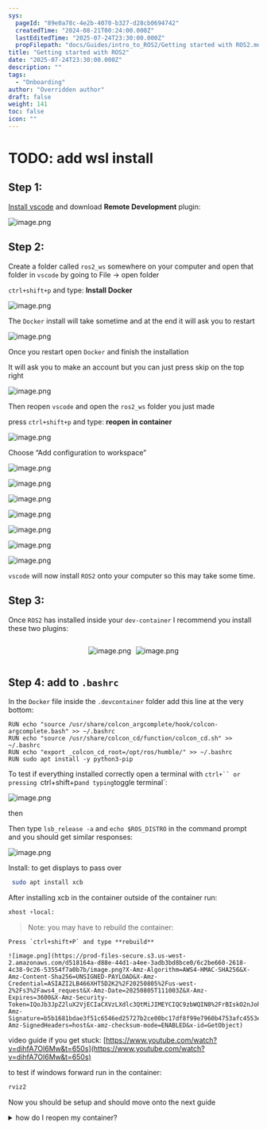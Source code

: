 ```yaml
---
sys:
  pageId: "89e0a78c-4e2b-4070-b327-d28cb0694742"
  createdTime: "2024-08-21T00:24:00.000Z"
  lastEditedTime: "2025-07-24T23:30:00.000Z"
  propFilepath: "docs/Guides/intro_to_ROS2/Getting started with ROS2.md"
title: "Getting started with ROS2"
date: "2025-07-24T23:30:00.000Z"
description: ""
tags:
  - "Onboarding"
author: "Overridden author"
draft: false
weight: 141
toc: false
icon: ""
---
```


# TODO: add wsl install

## Step 1:

[Install vscode](https://code.visualstudio.com/download) and download **Remote Development** plugin:

![image.png](https://prod-files-secure.s3.us-west-2.amazonaws.com/d518164a-d88e-44d1-a4ee-3adb3bd8bce0/efb52993-1881-4a40-b95e-6f020334f022/image.png?X-Amz-Algorithm=AWS4-HMAC-SHA256&X-Amz-Content-Sha256=UNSIGNED-PAYLOAD&X-Amz-Credential=ASIAZI2LB466ZLPULHGF%2F20250805%2Fus-west-2%2Fs3%2Faws4_request&X-Amz-Date=20250805T110957Z&X-Amz-Expires=3600&X-Amz-Security-Token=IQoJb3JpZ2luX2VjECIaCXVzLXdlc3QtMiJIMEYCIQCf3MGm32zZOSqvn7yrAe4uaJCoq0bZy9FyxJ3Jut91vwIhAOWoQGskPq7X3tid4%2BpA42EfiO02XenRupQ2XrMGO1atKv8DCFsQABoMNjM3NDIzMTgzODA1IgwhH9B0zdRsXV5orQYq3APPFiSCVcXyVaRhI2yEVphuodLl6X%2FNTIomLd%2FQe9wk8peubZATGKktDRWYWoz3JV3JuE4xTAlMi%2FZN1ewCD0OTIhm2labSE3T43QS%2B3kG1oLAKzfff1SIzfq2gUmp3KalmuA1364OqVo1i%2F5d79%2FnUkkmzu0IWQ8o8SdZBqGUXiQHpxIbcZl9Ydi5l8UgqeHBGus3nnEy5%2FTRPvbNtKUu93gMSAQnRr9jG5Rl%2Bo0YZUzG7Ld8tv%2FBY9XJgXOz%2FiNo6jBBGDNwmLm4uhSNqaWcKXzW8345x7mg4B707FUEfmaNFYMByXtUq7GFRiBGRYmgf1QSr73tzKc%2FCJtW3yihD2N%2F8hleC7L%2BWxcCteIwWihqoHQqx7DCoEhE%2ByU06bEfh2OPW%2Bc7Xleu3qxzQirRp0eaO5V6iR8KpbiOvmLSk0yvZYuE72%2B1rKh6yT0pSvmZAX4Gxs9uYl3zFMPjC5P3Fybw3VxLPlf2wuKuyZrHnBgSHksJaNijwIScGUnk0%2B%2Bm%2BaqxBhK5jvCPN1uFERmc%2Bq%2FeS4F36V8fTCrGNBnU6srLTFrDSV2C15jjR1h%2B%2FRFjVNI%2BMsrs6LArCYTLVkbH8iCWaMpLIOeDR2noaPi9Im2wIfHxOxZtUcGPCEzCprcfEBjqkAVbjUlEzXBhd34IpseOsZtVzlu%2FTzTzmpq70OYzfQxkmPIKaie53hyzZEglhgKR%2FihxYnbuIYTZEqmJXJKq%2B92M0jZ6qRJhNt2uTkS6DZ9WzCnNKnlRQLMlI8arO4qybIxtg1e4sUq%2BwyF4vAWkuJXbEnco2lmB4H8zsjHakIhgWdHd5sUFB6YZvplkbaGbLtQNbPKKRWV%2FOXf%2BuSzMODyiEpgz1&X-Amz-Signature=8536c7bc1c4645c380d7909867457f90137ffaea51d4baba78b73ae56e8b092d&X-Amz-SignedHeaders=host&x-amz-checksum-mode=ENABLED&x-id=GetObject)

## Step 2:

Create a folder called `ros2_ws` somewhere on your computer and open that folder in `vscode` by going to File → open folder 

`ctrl+shift+p` and type: **Install Docker**

![image.png](https://prod-files-secure.s3.us-west-2.amazonaws.com/d518164a-d88e-44d1-a4ee-3adb3bd8bce0/2269dc0e-1cd5-47ff-bceb-c04ad9b2eab0/image.png?X-Amz-Algorithm=AWS4-HMAC-SHA256&X-Amz-Content-Sha256=UNSIGNED-PAYLOAD&X-Amz-Credential=ASIAZI2LB466ZLPULHGF%2F20250805%2Fus-west-2%2Fs3%2Faws4_request&X-Amz-Date=20250805T110957Z&X-Amz-Expires=3600&X-Amz-Security-Token=IQoJb3JpZ2luX2VjECIaCXVzLXdlc3QtMiJIMEYCIQCf3MGm32zZOSqvn7yrAe4uaJCoq0bZy9FyxJ3Jut91vwIhAOWoQGskPq7X3tid4%2BpA42EfiO02XenRupQ2XrMGO1atKv8DCFsQABoMNjM3NDIzMTgzODA1IgwhH9B0zdRsXV5orQYq3APPFiSCVcXyVaRhI2yEVphuodLl6X%2FNTIomLd%2FQe9wk8peubZATGKktDRWYWoz3JV3JuE4xTAlMi%2FZN1ewCD0OTIhm2labSE3T43QS%2B3kG1oLAKzfff1SIzfq2gUmp3KalmuA1364OqVo1i%2F5d79%2FnUkkmzu0IWQ8o8SdZBqGUXiQHpxIbcZl9Ydi5l8UgqeHBGus3nnEy5%2FTRPvbNtKUu93gMSAQnRr9jG5Rl%2Bo0YZUzG7Ld8tv%2FBY9XJgXOz%2FiNo6jBBGDNwmLm4uhSNqaWcKXzW8345x7mg4B707FUEfmaNFYMByXtUq7GFRiBGRYmgf1QSr73tzKc%2FCJtW3yihD2N%2F8hleC7L%2BWxcCteIwWihqoHQqx7DCoEhE%2ByU06bEfh2OPW%2Bc7Xleu3qxzQirRp0eaO5V6iR8KpbiOvmLSk0yvZYuE72%2B1rKh6yT0pSvmZAX4Gxs9uYl3zFMPjC5P3Fybw3VxLPlf2wuKuyZrHnBgSHksJaNijwIScGUnk0%2B%2Bm%2BaqxBhK5jvCPN1uFERmc%2Bq%2FeS4F36V8fTCrGNBnU6srLTFrDSV2C15jjR1h%2B%2FRFjVNI%2BMsrs6LArCYTLVkbH8iCWaMpLIOeDR2noaPi9Im2wIfHxOxZtUcGPCEzCprcfEBjqkAVbjUlEzXBhd34IpseOsZtVzlu%2FTzTzmpq70OYzfQxkmPIKaie53hyzZEglhgKR%2FihxYnbuIYTZEqmJXJKq%2B92M0jZ6qRJhNt2uTkS6DZ9WzCnNKnlRQLMlI8arO4qybIxtg1e4sUq%2BwyF4vAWkuJXbEnco2lmB4H8zsjHakIhgWdHd5sUFB6YZvplkbaGbLtQNbPKKRWV%2FOXf%2BuSzMODyiEpgz1&X-Amz-Signature=6c7f34c6f306ffe2119c2c7989d3c5c87fecb203596a0d6f14ee26afa3dee8a4&X-Amz-SignedHeaders=host&x-amz-checksum-mode=ENABLED&x-id=GetObject)

The `Docker` install will take sometime and at the end it will ask you to restart

![image.png](https://prod-files-secure.s3.us-west-2.amazonaws.com/d518164a-d88e-44d1-a4ee-3adb3bd8bce0/ed233f78-be33-4b1f-b89c-9c346c0e961e/image.png?X-Amz-Algorithm=AWS4-HMAC-SHA256&X-Amz-Content-Sha256=UNSIGNED-PAYLOAD&X-Amz-Credential=ASIAZI2LB466ZLPULHGF%2F20250805%2Fus-west-2%2Fs3%2Faws4_request&X-Amz-Date=20250805T110957Z&X-Amz-Expires=3600&X-Amz-Security-Token=IQoJb3JpZ2luX2VjECIaCXVzLXdlc3QtMiJIMEYCIQCf3MGm32zZOSqvn7yrAe4uaJCoq0bZy9FyxJ3Jut91vwIhAOWoQGskPq7X3tid4%2BpA42EfiO02XenRupQ2XrMGO1atKv8DCFsQABoMNjM3NDIzMTgzODA1IgwhH9B0zdRsXV5orQYq3APPFiSCVcXyVaRhI2yEVphuodLl6X%2FNTIomLd%2FQe9wk8peubZATGKktDRWYWoz3JV3JuE4xTAlMi%2FZN1ewCD0OTIhm2labSE3T43QS%2B3kG1oLAKzfff1SIzfq2gUmp3KalmuA1364OqVo1i%2F5d79%2FnUkkmzu0IWQ8o8SdZBqGUXiQHpxIbcZl9Ydi5l8UgqeHBGus3nnEy5%2FTRPvbNtKUu93gMSAQnRr9jG5Rl%2Bo0YZUzG7Ld8tv%2FBY9XJgXOz%2FiNo6jBBGDNwmLm4uhSNqaWcKXzW8345x7mg4B707FUEfmaNFYMByXtUq7GFRiBGRYmgf1QSr73tzKc%2FCJtW3yihD2N%2F8hleC7L%2BWxcCteIwWihqoHQqx7DCoEhE%2ByU06bEfh2OPW%2Bc7Xleu3qxzQirRp0eaO5V6iR8KpbiOvmLSk0yvZYuE72%2B1rKh6yT0pSvmZAX4Gxs9uYl3zFMPjC5P3Fybw3VxLPlf2wuKuyZrHnBgSHksJaNijwIScGUnk0%2B%2Bm%2BaqxBhK5jvCPN1uFERmc%2Bq%2FeS4F36V8fTCrGNBnU6srLTFrDSV2C15jjR1h%2B%2FRFjVNI%2BMsrs6LArCYTLVkbH8iCWaMpLIOeDR2noaPi9Im2wIfHxOxZtUcGPCEzCprcfEBjqkAVbjUlEzXBhd34IpseOsZtVzlu%2FTzTzmpq70OYzfQxkmPIKaie53hyzZEglhgKR%2FihxYnbuIYTZEqmJXJKq%2B92M0jZ6qRJhNt2uTkS6DZ9WzCnNKnlRQLMlI8arO4qybIxtg1e4sUq%2BwyF4vAWkuJXbEnco2lmB4H8zsjHakIhgWdHd5sUFB6YZvplkbaGbLtQNbPKKRWV%2FOXf%2BuSzMODyiEpgz1&X-Amz-Signature=3e3a84636a1834da6ec0d84b44ce332b78d3deb512d5e4dfa5c32d61ecd55933&X-Amz-SignedHeaders=host&x-amz-checksum-mode=ENABLED&x-id=GetObject)

Once you restart open `Docker` and finish the installation

It will ask you to make an account but you can just press skip on the top right

![image.png](https://prod-files-secure.s3.us-west-2.amazonaws.com/d518164a-d88e-44d1-a4ee-3adb3bd8bce0/21010ad9-1659-4fd9-9f59-9932a09b2a3d/image.png?X-Amz-Algorithm=AWS4-HMAC-SHA256&X-Amz-Content-Sha256=UNSIGNED-PAYLOAD&X-Amz-Credential=ASIAZI2LB466ZLPULHGF%2F20250805%2Fus-west-2%2Fs3%2Faws4_request&X-Amz-Date=20250805T110957Z&X-Amz-Expires=3600&X-Amz-Security-Token=IQoJb3JpZ2luX2VjECIaCXVzLXdlc3QtMiJIMEYCIQCf3MGm32zZOSqvn7yrAe4uaJCoq0bZy9FyxJ3Jut91vwIhAOWoQGskPq7X3tid4%2BpA42EfiO02XenRupQ2XrMGO1atKv8DCFsQABoMNjM3NDIzMTgzODA1IgwhH9B0zdRsXV5orQYq3APPFiSCVcXyVaRhI2yEVphuodLl6X%2FNTIomLd%2FQe9wk8peubZATGKktDRWYWoz3JV3JuE4xTAlMi%2FZN1ewCD0OTIhm2labSE3T43QS%2B3kG1oLAKzfff1SIzfq2gUmp3KalmuA1364OqVo1i%2F5d79%2FnUkkmzu0IWQ8o8SdZBqGUXiQHpxIbcZl9Ydi5l8UgqeHBGus3nnEy5%2FTRPvbNtKUu93gMSAQnRr9jG5Rl%2Bo0YZUzG7Ld8tv%2FBY9XJgXOz%2FiNo6jBBGDNwmLm4uhSNqaWcKXzW8345x7mg4B707FUEfmaNFYMByXtUq7GFRiBGRYmgf1QSr73tzKc%2FCJtW3yihD2N%2F8hleC7L%2BWxcCteIwWihqoHQqx7DCoEhE%2ByU06bEfh2OPW%2Bc7Xleu3qxzQirRp0eaO5V6iR8KpbiOvmLSk0yvZYuE72%2B1rKh6yT0pSvmZAX4Gxs9uYl3zFMPjC5P3Fybw3VxLPlf2wuKuyZrHnBgSHksJaNijwIScGUnk0%2B%2Bm%2BaqxBhK5jvCPN1uFERmc%2Bq%2FeS4F36V8fTCrGNBnU6srLTFrDSV2C15jjR1h%2B%2FRFjVNI%2BMsrs6LArCYTLVkbH8iCWaMpLIOeDR2noaPi9Im2wIfHxOxZtUcGPCEzCprcfEBjqkAVbjUlEzXBhd34IpseOsZtVzlu%2FTzTzmpq70OYzfQxkmPIKaie53hyzZEglhgKR%2FihxYnbuIYTZEqmJXJKq%2B92M0jZ6qRJhNt2uTkS6DZ9WzCnNKnlRQLMlI8arO4qybIxtg1e4sUq%2BwyF4vAWkuJXbEnco2lmB4H8zsjHakIhgWdHd5sUFB6YZvplkbaGbLtQNbPKKRWV%2FOXf%2BuSzMODyiEpgz1&X-Amz-Signature=27c4284c7fff25fb2157a18371e4b91b1401528c7b883bcd877d61fc17bdbcc2&X-Amz-SignedHeaders=host&x-amz-checksum-mode=ENABLED&x-id=GetObject)

Then reopen `vscode` and open the `ros2_ws` folder you just made

press `ctrl+shift+p` and type: **reopen in container**

![image.png](https://prod-files-secure.s3.us-west-2.amazonaws.com/d518164a-d88e-44d1-a4ee-3adb3bd8bce0/4e93b8c2-41ad-488c-8095-c74205196118/image.png?X-Amz-Algorithm=AWS4-HMAC-SHA256&X-Amz-Content-Sha256=UNSIGNED-PAYLOAD&X-Amz-Credential=ASIAZI2LB466ZLPULHGF%2F20250805%2Fus-west-2%2Fs3%2Faws4_request&X-Amz-Date=20250805T110957Z&X-Amz-Expires=3600&X-Amz-Security-Token=IQoJb3JpZ2luX2VjECIaCXVzLXdlc3QtMiJIMEYCIQCf3MGm32zZOSqvn7yrAe4uaJCoq0bZy9FyxJ3Jut91vwIhAOWoQGskPq7X3tid4%2BpA42EfiO02XenRupQ2XrMGO1atKv8DCFsQABoMNjM3NDIzMTgzODA1IgwhH9B0zdRsXV5orQYq3APPFiSCVcXyVaRhI2yEVphuodLl6X%2FNTIomLd%2FQe9wk8peubZATGKktDRWYWoz3JV3JuE4xTAlMi%2FZN1ewCD0OTIhm2labSE3T43QS%2B3kG1oLAKzfff1SIzfq2gUmp3KalmuA1364OqVo1i%2F5d79%2FnUkkmzu0IWQ8o8SdZBqGUXiQHpxIbcZl9Ydi5l8UgqeHBGus3nnEy5%2FTRPvbNtKUu93gMSAQnRr9jG5Rl%2Bo0YZUzG7Ld8tv%2FBY9XJgXOz%2FiNo6jBBGDNwmLm4uhSNqaWcKXzW8345x7mg4B707FUEfmaNFYMByXtUq7GFRiBGRYmgf1QSr73tzKc%2FCJtW3yihD2N%2F8hleC7L%2BWxcCteIwWihqoHQqx7DCoEhE%2ByU06bEfh2OPW%2Bc7Xleu3qxzQirRp0eaO5V6iR8KpbiOvmLSk0yvZYuE72%2B1rKh6yT0pSvmZAX4Gxs9uYl3zFMPjC5P3Fybw3VxLPlf2wuKuyZrHnBgSHksJaNijwIScGUnk0%2B%2Bm%2BaqxBhK5jvCPN1uFERmc%2Bq%2FeS4F36V8fTCrGNBnU6srLTFrDSV2C15jjR1h%2B%2FRFjVNI%2BMsrs6LArCYTLVkbH8iCWaMpLIOeDR2noaPi9Im2wIfHxOxZtUcGPCEzCprcfEBjqkAVbjUlEzXBhd34IpseOsZtVzlu%2FTzTzmpq70OYzfQxkmPIKaie53hyzZEglhgKR%2FihxYnbuIYTZEqmJXJKq%2B92M0jZ6qRJhNt2uTkS6DZ9WzCnNKnlRQLMlI8arO4qybIxtg1e4sUq%2BwyF4vAWkuJXbEnco2lmB4H8zsjHakIhgWdHd5sUFB6YZvplkbaGbLtQNbPKKRWV%2FOXf%2BuSzMODyiEpgz1&X-Amz-Signature=efeb4bfe6417b7c38b5da23c6ca8b1eb7d25a2cced62ba20b0088b63f156b043&X-Amz-SignedHeaders=host&x-amz-checksum-mode=ENABLED&x-id=GetObject)

Choose “Add configuration to workspace”

![image.png](https://prod-files-secure.s3.us-west-2.amazonaws.com/d518164a-d88e-44d1-a4ee-3adb3bd8bce0/9560b282-5060-4989-ba37-97e7b2c22476/image.png?X-Amz-Algorithm=AWS4-HMAC-SHA256&X-Amz-Content-Sha256=UNSIGNED-PAYLOAD&X-Amz-Credential=ASIAZI2LB466ZLPULHGF%2F20250805%2Fus-west-2%2Fs3%2Faws4_request&X-Amz-Date=20250805T110957Z&X-Amz-Expires=3600&X-Amz-Security-Token=IQoJb3JpZ2luX2VjECIaCXVzLXdlc3QtMiJIMEYCIQCf3MGm32zZOSqvn7yrAe4uaJCoq0bZy9FyxJ3Jut91vwIhAOWoQGskPq7X3tid4%2BpA42EfiO02XenRupQ2XrMGO1atKv8DCFsQABoMNjM3NDIzMTgzODA1IgwhH9B0zdRsXV5orQYq3APPFiSCVcXyVaRhI2yEVphuodLl6X%2FNTIomLd%2FQe9wk8peubZATGKktDRWYWoz3JV3JuE4xTAlMi%2FZN1ewCD0OTIhm2labSE3T43QS%2B3kG1oLAKzfff1SIzfq2gUmp3KalmuA1364OqVo1i%2F5d79%2FnUkkmzu0IWQ8o8SdZBqGUXiQHpxIbcZl9Ydi5l8UgqeHBGus3nnEy5%2FTRPvbNtKUu93gMSAQnRr9jG5Rl%2Bo0YZUzG7Ld8tv%2FBY9XJgXOz%2FiNo6jBBGDNwmLm4uhSNqaWcKXzW8345x7mg4B707FUEfmaNFYMByXtUq7GFRiBGRYmgf1QSr73tzKc%2FCJtW3yihD2N%2F8hleC7L%2BWxcCteIwWihqoHQqx7DCoEhE%2ByU06bEfh2OPW%2Bc7Xleu3qxzQirRp0eaO5V6iR8KpbiOvmLSk0yvZYuE72%2B1rKh6yT0pSvmZAX4Gxs9uYl3zFMPjC5P3Fybw3VxLPlf2wuKuyZrHnBgSHksJaNijwIScGUnk0%2B%2Bm%2BaqxBhK5jvCPN1uFERmc%2Bq%2FeS4F36V8fTCrGNBnU6srLTFrDSV2C15jjR1h%2B%2FRFjVNI%2BMsrs6LArCYTLVkbH8iCWaMpLIOeDR2noaPi9Im2wIfHxOxZtUcGPCEzCprcfEBjqkAVbjUlEzXBhd34IpseOsZtVzlu%2FTzTzmpq70OYzfQxkmPIKaie53hyzZEglhgKR%2FihxYnbuIYTZEqmJXJKq%2B92M0jZ6qRJhNt2uTkS6DZ9WzCnNKnlRQLMlI8arO4qybIxtg1e4sUq%2BwyF4vAWkuJXbEnco2lmB4H8zsjHakIhgWdHd5sUFB6YZvplkbaGbLtQNbPKKRWV%2FOXf%2BuSzMODyiEpgz1&X-Amz-Signature=a1259ac4691683e1635715fd3e069895eef415b877fd00cdec27c0018dc6eea8&X-Amz-SignedHeaders=host&x-amz-checksum-mode=ENABLED&x-id=GetObject)

![image.png](https://prod-files-secure.s3.us-west-2.amazonaws.com/d518164a-d88e-44d1-a4ee-3adb3bd8bce0/2ee63f81-886b-48e8-a553-dc6e5eac99e4/image.png?X-Amz-Algorithm=AWS4-HMAC-SHA256&X-Amz-Content-Sha256=UNSIGNED-PAYLOAD&X-Amz-Credential=ASIAZI2LB466ZLPULHGF%2F20250805%2Fus-west-2%2Fs3%2Faws4_request&X-Amz-Date=20250805T110957Z&X-Amz-Expires=3600&X-Amz-Security-Token=IQoJb3JpZ2luX2VjECIaCXVzLXdlc3QtMiJIMEYCIQCf3MGm32zZOSqvn7yrAe4uaJCoq0bZy9FyxJ3Jut91vwIhAOWoQGskPq7X3tid4%2BpA42EfiO02XenRupQ2XrMGO1atKv8DCFsQABoMNjM3NDIzMTgzODA1IgwhH9B0zdRsXV5orQYq3APPFiSCVcXyVaRhI2yEVphuodLl6X%2FNTIomLd%2FQe9wk8peubZATGKktDRWYWoz3JV3JuE4xTAlMi%2FZN1ewCD0OTIhm2labSE3T43QS%2B3kG1oLAKzfff1SIzfq2gUmp3KalmuA1364OqVo1i%2F5d79%2FnUkkmzu0IWQ8o8SdZBqGUXiQHpxIbcZl9Ydi5l8UgqeHBGus3nnEy5%2FTRPvbNtKUu93gMSAQnRr9jG5Rl%2Bo0YZUzG7Ld8tv%2FBY9XJgXOz%2FiNo6jBBGDNwmLm4uhSNqaWcKXzW8345x7mg4B707FUEfmaNFYMByXtUq7GFRiBGRYmgf1QSr73tzKc%2FCJtW3yihD2N%2F8hleC7L%2BWxcCteIwWihqoHQqx7DCoEhE%2ByU06bEfh2OPW%2Bc7Xleu3qxzQirRp0eaO5V6iR8KpbiOvmLSk0yvZYuE72%2B1rKh6yT0pSvmZAX4Gxs9uYl3zFMPjC5P3Fybw3VxLPlf2wuKuyZrHnBgSHksJaNijwIScGUnk0%2B%2Bm%2BaqxBhK5jvCPN1uFERmc%2Bq%2FeS4F36V8fTCrGNBnU6srLTFrDSV2C15jjR1h%2B%2FRFjVNI%2BMsrs6LArCYTLVkbH8iCWaMpLIOeDR2noaPi9Im2wIfHxOxZtUcGPCEzCprcfEBjqkAVbjUlEzXBhd34IpseOsZtVzlu%2FTzTzmpq70OYzfQxkmPIKaie53hyzZEglhgKR%2FihxYnbuIYTZEqmJXJKq%2B92M0jZ6qRJhNt2uTkS6DZ9WzCnNKnlRQLMlI8arO4qybIxtg1e4sUq%2BwyF4vAWkuJXbEnco2lmB4H8zsjHakIhgWdHd5sUFB6YZvplkbaGbLtQNbPKKRWV%2FOXf%2BuSzMODyiEpgz1&X-Amz-Signature=57769408c17d73775c38b34550c4f6a0fc2c62181ca0659183dc0dc55bf156f8&X-Amz-SignedHeaders=host&x-amz-checksum-mode=ENABLED&x-id=GetObject)

![image.png](https://prod-files-secure.s3.us-west-2.amazonaws.com/d518164a-d88e-44d1-a4ee-3adb3bd8bce0/e0fd626c-c8b6-4b2c-95d1-fa4c26514504/image.png?X-Amz-Algorithm=AWS4-HMAC-SHA256&X-Amz-Content-Sha256=UNSIGNED-PAYLOAD&X-Amz-Credential=ASIAZI2LB466ZLPULHGF%2F20250805%2Fus-west-2%2Fs3%2Faws4_request&X-Amz-Date=20250805T110957Z&X-Amz-Expires=3600&X-Amz-Security-Token=IQoJb3JpZ2luX2VjECIaCXVzLXdlc3QtMiJIMEYCIQCf3MGm32zZOSqvn7yrAe4uaJCoq0bZy9FyxJ3Jut91vwIhAOWoQGskPq7X3tid4%2BpA42EfiO02XenRupQ2XrMGO1atKv8DCFsQABoMNjM3NDIzMTgzODA1IgwhH9B0zdRsXV5orQYq3APPFiSCVcXyVaRhI2yEVphuodLl6X%2FNTIomLd%2FQe9wk8peubZATGKktDRWYWoz3JV3JuE4xTAlMi%2FZN1ewCD0OTIhm2labSE3T43QS%2B3kG1oLAKzfff1SIzfq2gUmp3KalmuA1364OqVo1i%2F5d79%2FnUkkmzu0IWQ8o8SdZBqGUXiQHpxIbcZl9Ydi5l8UgqeHBGus3nnEy5%2FTRPvbNtKUu93gMSAQnRr9jG5Rl%2Bo0YZUzG7Ld8tv%2FBY9XJgXOz%2FiNo6jBBGDNwmLm4uhSNqaWcKXzW8345x7mg4B707FUEfmaNFYMByXtUq7GFRiBGRYmgf1QSr73tzKc%2FCJtW3yihD2N%2F8hleC7L%2BWxcCteIwWihqoHQqx7DCoEhE%2ByU06bEfh2OPW%2Bc7Xleu3qxzQirRp0eaO5V6iR8KpbiOvmLSk0yvZYuE72%2B1rKh6yT0pSvmZAX4Gxs9uYl3zFMPjC5P3Fybw3VxLPlf2wuKuyZrHnBgSHksJaNijwIScGUnk0%2B%2Bm%2BaqxBhK5jvCPN1uFERmc%2Bq%2FeS4F36V8fTCrGNBnU6srLTFrDSV2C15jjR1h%2B%2FRFjVNI%2BMsrs6LArCYTLVkbH8iCWaMpLIOeDR2noaPi9Im2wIfHxOxZtUcGPCEzCprcfEBjqkAVbjUlEzXBhd34IpseOsZtVzlu%2FTzTzmpq70OYzfQxkmPIKaie53hyzZEglhgKR%2FihxYnbuIYTZEqmJXJKq%2B92M0jZ6qRJhNt2uTkS6DZ9WzCnNKnlRQLMlI8arO4qybIxtg1e4sUq%2BwyF4vAWkuJXbEnco2lmB4H8zsjHakIhgWdHd5sUFB6YZvplkbaGbLtQNbPKKRWV%2FOXf%2BuSzMODyiEpgz1&X-Amz-Signature=bad8942acd07133fca11ef3c924d2d9ebf18c5f66ed73652fb187e527162372b&X-Amz-SignedHeaders=host&x-amz-checksum-mode=ENABLED&x-id=GetObject)

![image.png](https://prod-files-secure.s3.us-west-2.amazonaws.com/d518164a-d88e-44d1-a4ee-3adb3bd8bce0/a2e13f50-d2ab-4719-a4c2-7ced634bfc9d/image.png?X-Amz-Algorithm=AWS4-HMAC-SHA256&X-Amz-Content-Sha256=UNSIGNED-PAYLOAD&X-Amz-Credential=ASIAZI2LB466ZLPULHGF%2F20250805%2Fus-west-2%2Fs3%2Faws4_request&X-Amz-Date=20250805T110957Z&X-Amz-Expires=3600&X-Amz-Security-Token=IQoJb3JpZ2luX2VjECIaCXVzLXdlc3QtMiJIMEYCIQCf3MGm32zZOSqvn7yrAe4uaJCoq0bZy9FyxJ3Jut91vwIhAOWoQGskPq7X3tid4%2BpA42EfiO02XenRupQ2XrMGO1atKv8DCFsQABoMNjM3NDIzMTgzODA1IgwhH9B0zdRsXV5orQYq3APPFiSCVcXyVaRhI2yEVphuodLl6X%2FNTIomLd%2FQe9wk8peubZATGKktDRWYWoz3JV3JuE4xTAlMi%2FZN1ewCD0OTIhm2labSE3T43QS%2B3kG1oLAKzfff1SIzfq2gUmp3KalmuA1364OqVo1i%2F5d79%2FnUkkmzu0IWQ8o8SdZBqGUXiQHpxIbcZl9Ydi5l8UgqeHBGus3nnEy5%2FTRPvbNtKUu93gMSAQnRr9jG5Rl%2Bo0YZUzG7Ld8tv%2FBY9XJgXOz%2FiNo6jBBGDNwmLm4uhSNqaWcKXzW8345x7mg4B707FUEfmaNFYMByXtUq7GFRiBGRYmgf1QSr73tzKc%2FCJtW3yihD2N%2F8hleC7L%2BWxcCteIwWihqoHQqx7DCoEhE%2ByU06bEfh2OPW%2Bc7Xleu3qxzQirRp0eaO5V6iR8KpbiOvmLSk0yvZYuE72%2B1rKh6yT0pSvmZAX4Gxs9uYl3zFMPjC5P3Fybw3VxLPlf2wuKuyZrHnBgSHksJaNijwIScGUnk0%2B%2Bm%2BaqxBhK5jvCPN1uFERmc%2Bq%2FeS4F36V8fTCrGNBnU6srLTFrDSV2C15jjR1h%2B%2FRFjVNI%2BMsrs6LArCYTLVkbH8iCWaMpLIOeDR2noaPi9Im2wIfHxOxZtUcGPCEzCprcfEBjqkAVbjUlEzXBhd34IpseOsZtVzlu%2FTzTzmpq70OYzfQxkmPIKaie53hyzZEglhgKR%2FihxYnbuIYTZEqmJXJKq%2B92M0jZ6qRJhNt2uTkS6DZ9WzCnNKnlRQLMlI8arO4qybIxtg1e4sUq%2BwyF4vAWkuJXbEnco2lmB4H8zsjHakIhgWdHd5sUFB6YZvplkbaGbLtQNbPKKRWV%2FOXf%2BuSzMODyiEpgz1&X-Amz-Signature=0c6d589de18d0664fba770ce471760ac17519085229c83a921d5f8cdc7d57071&X-Amz-SignedHeaders=host&x-amz-checksum-mode=ENABLED&x-id=GetObject)

![image.png](https://prod-files-secure.s3.us-west-2.amazonaws.com/d518164a-d88e-44d1-a4ee-3adb3bd8bce0/6cc478ad-aaba-4bf7-9fcc-403277ab896c/image.png?X-Amz-Algorithm=AWS4-HMAC-SHA256&X-Amz-Content-Sha256=UNSIGNED-PAYLOAD&X-Amz-Credential=ASIAZI2LB466ZLPULHGF%2F20250805%2Fus-west-2%2Fs3%2Faws4_request&X-Amz-Date=20250805T110957Z&X-Amz-Expires=3600&X-Amz-Security-Token=IQoJb3JpZ2luX2VjECIaCXVzLXdlc3QtMiJIMEYCIQCf3MGm32zZOSqvn7yrAe4uaJCoq0bZy9FyxJ3Jut91vwIhAOWoQGskPq7X3tid4%2BpA42EfiO02XenRupQ2XrMGO1atKv8DCFsQABoMNjM3NDIzMTgzODA1IgwhH9B0zdRsXV5orQYq3APPFiSCVcXyVaRhI2yEVphuodLl6X%2FNTIomLd%2FQe9wk8peubZATGKktDRWYWoz3JV3JuE4xTAlMi%2FZN1ewCD0OTIhm2labSE3T43QS%2B3kG1oLAKzfff1SIzfq2gUmp3KalmuA1364OqVo1i%2F5d79%2FnUkkmzu0IWQ8o8SdZBqGUXiQHpxIbcZl9Ydi5l8UgqeHBGus3nnEy5%2FTRPvbNtKUu93gMSAQnRr9jG5Rl%2Bo0YZUzG7Ld8tv%2FBY9XJgXOz%2FiNo6jBBGDNwmLm4uhSNqaWcKXzW8345x7mg4B707FUEfmaNFYMByXtUq7GFRiBGRYmgf1QSr73tzKc%2FCJtW3yihD2N%2F8hleC7L%2BWxcCteIwWihqoHQqx7DCoEhE%2ByU06bEfh2OPW%2Bc7Xleu3qxzQirRp0eaO5V6iR8KpbiOvmLSk0yvZYuE72%2B1rKh6yT0pSvmZAX4Gxs9uYl3zFMPjC5P3Fybw3VxLPlf2wuKuyZrHnBgSHksJaNijwIScGUnk0%2B%2Bm%2BaqxBhK5jvCPN1uFERmc%2Bq%2FeS4F36V8fTCrGNBnU6srLTFrDSV2C15jjR1h%2B%2FRFjVNI%2BMsrs6LArCYTLVkbH8iCWaMpLIOeDR2noaPi9Im2wIfHxOxZtUcGPCEzCprcfEBjqkAVbjUlEzXBhd34IpseOsZtVzlu%2FTzTzmpq70OYzfQxkmPIKaie53hyzZEglhgKR%2FihxYnbuIYTZEqmJXJKq%2B92M0jZ6qRJhNt2uTkS6DZ9WzCnNKnlRQLMlI8arO4qybIxtg1e4sUq%2BwyF4vAWkuJXbEnco2lmB4H8zsjHakIhgWdHd5sUFB6YZvplkbaGbLtQNbPKKRWV%2FOXf%2BuSzMODyiEpgz1&X-Amz-Signature=9da7daa5d72e9f2c259a42d98a507b71ae6e074ba8bfe4edbb508bce148bb50e&X-Amz-SignedHeaders=host&x-amz-checksum-mode=ENABLED&x-id=GetObject)

![image.png](https://prod-files-secure.s3.us-west-2.amazonaws.com/d518164a-d88e-44d1-a4ee-3adb3bd8bce0/53255b28-f75e-430f-b9e3-c0ac8577e42b/image.png?X-Amz-Algorithm=AWS4-HMAC-SHA256&X-Amz-Content-Sha256=UNSIGNED-PAYLOAD&X-Amz-Credential=ASIAZI2LB466ZLPULHGF%2F20250805%2Fus-west-2%2Fs3%2Faws4_request&X-Amz-Date=20250805T110957Z&X-Amz-Expires=3600&X-Amz-Security-Token=IQoJb3JpZ2luX2VjECIaCXVzLXdlc3QtMiJIMEYCIQCf3MGm32zZOSqvn7yrAe4uaJCoq0bZy9FyxJ3Jut91vwIhAOWoQGskPq7X3tid4%2BpA42EfiO02XenRupQ2XrMGO1atKv8DCFsQABoMNjM3NDIzMTgzODA1IgwhH9B0zdRsXV5orQYq3APPFiSCVcXyVaRhI2yEVphuodLl6X%2FNTIomLd%2FQe9wk8peubZATGKktDRWYWoz3JV3JuE4xTAlMi%2FZN1ewCD0OTIhm2labSE3T43QS%2B3kG1oLAKzfff1SIzfq2gUmp3KalmuA1364OqVo1i%2F5d79%2FnUkkmzu0IWQ8o8SdZBqGUXiQHpxIbcZl9Ydi5l8UgqeHBGus3nnEy5%2FTRPvbNtKUu93gMSAQnRr9jG5Rl%2Bo0YZUzG7Ld8tv%2FBY9XJgXOz%2FiNo6jBBGDNwmLm4uhSNqaWcKXzW8345x7mg4B707FUEfmaNFYMByXtUq7GFRiBGRYmgf1QSr73tzKc%2FCJtW3yihD2N%2F8hleC7L%2BWxcCteIwWihqoHQqx7DCoEhE%2ByU06bEfh2OPW%2Bc7Xleu3qxzQirRp0eaO5V6iR8KpbiOvmLSk0yvZYuE72%2B1rKh6yT0pSvmZAX4Gxs9uYl3zFMPjC5P3Fybw3VxLPlf2wuKuyZrHnBgSHksJaNijwIScGUnk0%2B%2Bm%2BaqxBhK5jvCPN1uFERmc%2Bq%2FeS4F36V8fTCrGNBnU6srLTFrDSV2C15jjR1h%2B%2FRFjVNI%2BMsrs6LArCYTLVkbH8iCWaMpLIOeDR2noaPi9Im2wIfHxOxZtUcGPCEzCprcfEBjqkAVbjUlEzXBhd34IpseOsZtVzlu%2FTzTzmpq70OYzfQxkmPIKaie53hyzZEglhgKR%2FihxYnbuIYTZEqmJXJKq%2B92M0jZ6qRJhNt2uTkS6DZ9WzCnNKnlRQLMlI8arO4qybIxtg1e4sUq%2BwyF4vAWkuJXbEnco2lmB4H8zsjHakIhgWdHd5sUFB6YZvplkbaGbLtQNbPKKRWV%2FOXf%2BuSzMODyiEpgz1&X-Amz-Signature=785b0d61d005fa078f058930ddd2cc135b331ae6b0875d069e11dd669a6c62fe&X-Amz-SignedHeaders=host&x-amz-checksum-mode=ENABLED&x-id=GetObject)

![image.png](https://prod-files-secure.s3.us-west-2.amazonaws.com/d518164a-d88e-44d1-a4ee-3adb3bd8bce0/7c562767-5af9-4ffb-97d1-327bcdf4ee00/image.png?X-Amz-Algorithm=AWS4-HMAC-SHA256&X-Amz-Content-Sha256=UNSIGNED-PAYLOAD&X-Amz-Credential=ASIAZI2LB466ZLPULHGF%2F20250805%2Fus-west-2%2Fs3%2Faws4_request&X-Amz-Date=20250805T110957Z&X-Amz-Expires=3600&X-Amz-Security-Token=IQoJb3JpZ2luX2VjECIaCXVzLXdlc3QtMiJIMEYCIQCf3MGm32zZOSqvn7yrAe4uaJCoq0bZy9FyxJ3Jut91vwIhAOWoQGskPq7X3tid4%2BpA42EfiO02XenRupQ2XrMGO1atKv8DCFsQABoMNjM3NDIzMTgzODA1IgwhH9B0zdRsXV5orQYq3APPFiSCVcXyVaRhI2yEVphuodLl6X%2FNTIomLd%2FQe9wk8peubZATGKktDRWYWoz3JV3JuE4xTAlMi%2FZN1ewCD0OTIhm2labSE3T43QS%2B3kG1oLAKzfff1SIzfq2gUmp3KalmuA1364OqVo1i%2F5d79%2FnUkkmzu0IWQ8o8SdZBqGUXiQHpxIbcZl9Ydi5l8UgqeHBGus3nnEy5%2FTRPvbNtKUu93gMSAQnRr9jG5Rl%2Bo0YZUzG7Ld8tv%2FBY9XJgXOz%2FiNo6jBBGDNwmLm4uhSNqaWcKXzW8345x7mg4B707FUEfmaNFYMByXtUq7GFRiBGRYmgf1QSr73tzKc%2FCJtW3yihD2N%2F8hleC7L%2BWxcCteIwWihqoHQqx7DCoEhE%2ByU06bEfh2OPW%2Bc7Xleu3qxzQirRp0eaO5V6iR8KpbiOvmLSk0yvZYuE72%2B1rKh6yT0pSvmZAX4Gxs9uYl3zFMPjC5P3Fybw3VxLPlf2wuKuyZrHnBgSHksJaNijwIScGUnk0%2B%2Bm%2BaqxBhK5jvCPN1uFERmc%2Bq%2FeS4F36V8fTCrGNBnU6srLTFrDSV2C15jjR1h%2B%2FRFjVNI%2BMsrs6LArCYTLVkbH8iCWaMpLIOeDR2noaPi9Im2wIfHxOxZtUcGPCEzCprcfEBjqkAVbjUlEzXBhd34IpseOsZtVzlu%2FTzTzmpq70OYzfQxkmPIKaie53hyzZEglhgKR%2FihxYnbuIYTZEqmJXJKq%2B92M0jZ6qRJhNt2uTkS6DZ9WzCnNKnlRQLMlI8arO4qybIxtg1e4sUq%2BwyF4vAWkuJXbEnco2lmB4H8zsjHakIhgWdHd5sUFB6YZvplkbaGbLtQNbPKKRWV%2FOXf%2BuSzMODyiEpgz1&X-Amz-Signature=6f4f3de2fc660028d1fe2decd9520e264fee2852988bdda1634b28f94706f9c1&X-Amz-SignedHeaders=host&x-amz-checksum-mode=ENABLED&x-id=GetObject)

`vscode` will now install `ROS2` onto your computer so this may take some time.

## Step 3:

Once `ROS2` has installed inside your `dev-container` I recommend you install these two plugins:

<div style="display: flex;flex-direction: row; column-gap:10px; max-width: 630px;justify-content: center;">
<div>

![image.png](https://prod-files-secure.s3.us-west-2.amazonaws.com/d518164a-d88e-44d1-a4ee-3adb3bd8bce0/3fc3d550-5a54-4ba1-ba6b-faa01cdb7369/image.png?X-Amz-Algorithm=AWS4-HMAC-SHA256&X-Amz-Content-Sha256=UNSIGNED-PAYLOAD&X-Amz-Credential=ASIAZI2LB466QZV4UGQV%2F20250805%2Fus-west-2%2Fs3%2Faws4_request&X-Amz-Date=20250805T111001Z&X-Amz-Expires=3600&X-Amz-Security-Token=IQoJb3JpZ2luX2VjECIaCXVzLXdlc3QtMiJHMEUCIQCkaAh2f3BdPOxU1bBYT08HbY1y0LXe%2BZk9ZVfw6bqE7QIgG2%2BkjXgrhPIWOzQUsT0mc321wdKMXylRZA1P5LRFEREq%2FwMIWxAAGgw2Mzc0MjMxODM4MDUiDKScA0f0TIv5R82tKSrcA7VnwwQAZIOL03OldOU1D7YbMZMj43wqO8dUVjfAfncbdrSiMjYxxupQy6Yu3vF3QWYAU1RtGHkyYVzfASRhD%2BvxXe9%2B5IJcbZDrs5B6lWuYkrLHXOW0ytsyAHRAjel4P8iLJ9PK7D%2Fjwjsrf8zji7vDv9YgKBSgEqgAXKYEh7%2FyLXJvatLXnukjX3HyEBEIwd9Npw5%2BuoQ3C4Z5eDsnRkIOevJKv7j1ScLxE9Oh6gRxaGzmgWbq8m%2BCrNpbDByValXllAUKiZSB46WDBV%2BNq401YDl4q27jCMk5xkoC1Y4dPr2CD7UXhHtTivz6YvGDINNtyH%2BnhmrjY47NdNAu1Ts6%2B7BUzzBm7VuRnkPGhWwDv6i%2BYdqrDOtm61lM3nhhOM8NyYMuk3qJDRenWBsSGu2RsNHP4LqWPPnKb4eq6Rnw1yWS5WWYylTwkXHszQacXaZCqZfzlscUIXDRyzKucaPguM0jOv7PocsbOJDZHQy%2BzPmjgKgelCAupXGWEwGuQ3aq7%2Fd6gVsYzHzpiSOKQleSvDNF%2FpWuN1AguEE4Lcd0GAzEgSesycIELReaJ1ubjNdhJ2vl1%2BdKEv6LuL4vwhiLP7wHYkDhGayxRRb39%2FWrND%2B46JBZffY1Ye2WMMWtx8QGOqUBLCEZ8%2FzN272heIogX0996UQW3MuMiSjkHLXZkJDBCeFBAXXmFZmIey6y9LCUeye4ZjwiVy3PM63CZpUVJTXWlrwseZ6dlnEMZFg9VtU%2BTXAC0a%2BWNF%2FhTuWC0WQvg9A2rBypAQxNF7D1GnoUxfpjMYUz6HQIDRfj0j7ONYdWN32J9%2BoDF9oLsekcufNlc6w65w%2BdNzfptysunFH5OZFFuFaBvLZR&X-Amz-Signature=27412f13cf32894a9bfe6b1a792a93974376e63b37c02bf67174228875e38744&X-Amz-SignedHeaders=host&x-amz-checksum-mode=ENABLED&x-id=GetObject)

</div>
<div>

![image.png](https://prod-files-secure.s3.us-west-2.amazonaws.com/d518164a-d88e-44d1-a4ee-3adb3bd8bce0/d994cc66-13c2-4093-a5a3-f84cf4601a82/image.png?X-Amz-Algorithm=AWS4-HMAC-SHA256&X-Amz-Content-Sha256=UNSIGNED-PAYLOAD&X-Amz-Credential=ASIAZI2LB466RML77ZYG%2F20250805%2Fus-west-2%2Fs3%2Faws4_request&X-Amz-Date=20250805T111002Z&X-Amz-Expires=3600&X-Amz-Security-Token=IQoJb3JpZ2luX2VjECIaCXVzLXdlc3QtMiJHMEUCIBHfX1pPuyNJRPc5lov8cZdbzpv6hK4Jkgtzo5Van8CdAiEAw3QTjCzW%2BYQvs323CAiiERBMZNfYeg4nUXbSp92ZXJ8q%2FwMIWxAAGgw2Mzc0MjMxODM4MDUiDHtlsA62szd%2BRDyEmCrcA3QLJTseI2sQlG3NspUkv2eZhwyknqkMuE81Vfqwxs15%2FQuwaor2amXLvG2dGgG%2BtmECPdrqhY%2B%2Fc3ZhHoamxjuJea%2F0qc6VCrbODrOZDMLLRGq3cOwyID0UCMJ5QIwlj6Pfu5DGnDydepq9nQiemnYnE6DwY%2Bs6cj%2BvX4C7WAajJRmjbWk1KMRFxHMbQ%2FZhbkXnVHpw7x%2FHH5Y59avCZqRuKCzpBgcooxGmvK53asMR9roxy0ocbHzXBEXUYHHKnKzZ5Ta7uNnVzB%2BS95uK1YbUaypGeKRjFfO8FEBMteTj5gg5DpMVxnzrQ%2BPKg76jfbJFWPXt5aO2pzVXCDVrOnGGNSp2HItVum2928A2HRQzIsh%2FcA%2B5WuWkiTHkV85wSDozwsRZk1pn%2FPlbPWs18lS6BLrnHsGGkEsQ%2FN%2F3Slve9NNT%2B3lNz3NAxZkUwrvfllHU5z5QLOd1pYt5mIA0WlzqzxL9CWBYd1t0lG16Ejo2HafbiV3H1FMagVnPCe9gB9%2Fv%2FY%2B1u6Sg4E7Bae5ZVKYHw%2FreKC%2B6MFcktuumUuiNO9LK5IEaaEbzERbRX7fKWO%2BlRvrpiJDafcKe4kvAen9z0KpyGD5NOl1r9VVt3w8qwxilXkGIK2UKOrV9MLasx8QGOqUBHClHNNgGnQZxgkFf%2Fe7E8LbiiUsrlV7xDSvQxR3PfZZMGtpeDysJEFr5vhIemEE9oOvXQPsDk2InLTXFSL7EvbpbWVc4yh%2BAmX49GS0vw%2FghY6ctc37ZBmC9hgtXiJ42aqpatN9yZDfx1HceUrlWqKqZOL%2BgyR%2BQxzINAVF7EaBmuJKkPEsGGP67Qpu6z07DWWawm1odoRt9gOVnUPTd6HL6w1hA&X-Amz-Signature=9818d442f99ce358e4291801774bcb9e666613635cd981ee59c710e7577a70b2&X-Amz-SignedHeaders=host&x-amz-checksum-mode=ENABLED&x-id=GetObject)

</div>
</div>

## Step 4: add to `.bashrc`

In the `Docker` file inside the `.devcontainer` folder add this line at the very bottom: 

```docker
RUN echo "source /usr/share/colcon_argcomplete/hook/colcon-argcomplete.bash" >> ~/.bashrc
RUN echo "source /usr/share/colcon_cd/function/colcon_cd.sh" >> ~/.bashrc
RUN echo "export _colcon_cd_root=/opt/ros/humble/" >> ~/.bashrc
RUN sudo apt install -y python3-pip 
```

To test if everything installed correctly open a terminal with `ctrl+`` or pressing `ctrl+shift+p` and typing `toggle terminal`:

![image.png](https://prod-files-secure.s3.us-west-2.amazonaws.com/d518164a-d88e-44d1-a4ee-3adb3bd8bce0/6a4943d8-b04e-4c02-9a58-775f3384d1a5/image.png?X-Amz-Algorithm=AWS4-HMAC-SHA256&X-Amz-Content-Sha256=UNSIGNED-PAYLOAD&X-Amz-Credential=ASIAZI2LB466ZLPULHGF%2F20250805%2Fus-west-2%2Fs3%2Faws4_request&X-Amz-Date=20250805T110957Z&X-Amz-Expires=3600&X-Amz-Security-Token=IQoJb3JpZ2luX2VjECIaCXVzLXdlc3QtMiJIMEYCIQCf3MGm32zZOSqvn7yrAe4uaJCoq0bZy9FyxJ3Jut91vwIhAOWoQGskPq7X3tid4%2BpA42EfiO02XenRupQ2XrMGO1atKv8DCFsQABoMNjM3NDIzMTgzODA1IgwhH9B0zdRsXV5orQYq3APPFiSCVcXyVaRhI2yEVphuodLl6X%2FNTIomLd%2FQe9wk8peubZATGKktDRWYWoz3JV3JuE4xTAlMi%2FZN1ewCD0OTIhm2labSE3T43QS%2B3kG1oLAKzfff1SIzfq2gUmp3KalmuA1364OqVo1i%2F5d79%2FnUkkmzu0IWQ8o8SdZBqGUXiQHpxIbcZl9Ydi5l8UgqeHBGus3nnEy5%2FTRPvbNtKUu93gMSAQnRr9jG5Rl%2Bo0YZUzG7Ld8tv%2FBY9XJgXOz%2FiNo6jBBGDNwmLm4uhSNqaWcKXzW8345x7mg4B707FUEfmaNFYMByXtUq7GFRiBGRYmgf1QSr73tzKc%2FCJtW3yihD2N%2F8hleC7L%2BWxcCteIwWihqoHQqx7DCoEhE%2ByU06bEfh2OPW%2Bc7Xleu3qxzQirRp0eaO5V6iR8KpbiOvmLSk0yvZYuE72%2B1rKh6yT0pSvmZAX4Gxs9uYl3zFMPjC5P3Fybw3VxLPlf2wuKuyZrHnBgSHksJaNijwIScGUnk0%2B%2Bm%2BaqxBhK5jvCPN1uFERmc%2Bq%2FeS4F36V8fTCrGNBnU6srLTFrDSV2C15jjR1h%2B%2FRFjVNI%2BMsrs6LArCYTLVkbH8iCWaMpLIOeDR2noaPi9Im2wIfHxOxZtUcGPCEzCprcfEBjqkAVbjUlEzXBhd34IpseOsZtVzlu%2FTzTzmpq70OYzfQxkmPIKaie53hyzZEglhgKR%2FihxYnbuIYTZEqmJXJKq%2B92M0jZ6qRJhNt2uTkS6DZ9WzCnNKnlRQLMlI8arO4qybIxtg1e4sUq%2BwyF4vAWkuJXbEnco2lmB4H8zsjHakIhgWdHd5sUFB6YZvplkbaGbLtQNbPKKRWV%2FOXf%2BuSzMODyiEpgz1&X-Amz-Signature=612b86252bc0ead46153a3805ba3374d41305cbfef01a34796ee88588622a223&X-Amz-SignedHeaders=host&x-amz-checksum-mode=ENABLED&x-id=GetObject)

then 

Then type `lsb_release -a` and `echo $ROS_DISTRO` in the command prompt and you should get similar responses:

![image.png](https://prod-files-secure.s3.us-west-2.amazonaws.com/d518164a-d88e-44d1-a4ee-3adb3bd8bce0/3e635dec-a805-4e85-8b9e-d000e5b71a4e/image.png?X-Amz-Algorithm=AWS4-HMAC-SHA256&X-Amz-Content-Sha256=UNSIGNED-PAYLOAD&X-Amz-Credential=ASIAZI2LB466ZLPULHGF%2F20250805%2Fus-west-2%2Fs3%2Faws4_request&X-Amz-Date=20250805T110957Z&X-Amz-Expires=3600&X-Amz-Security-Token=IQoJb3JpZ2luX2VjECIaCXVzLXdlc3QtMiJIMEYCIQCf3MGm32zZOSqvn7yrAe4uaJCoq0bZy9FyxJ3Jut91vwIhAOWoQGskPq7X3tid4%2BpA42EfiO02XenRupQ2XrMGO1atKv8DCFsQABoMNjM3NDIzMTgzODA1IgwhH9B0zdRsXV5orQYq3APPFiSCVcXyVaRhI2yEVphuodLl6X%2FNTIomLd%2FQe9wk8peubZATGKktDRWYWoz3JV3JuE4xTAlMi%2FZN1ewCD0OTIhm2labSE3T43QS%2B3kG1oLAKzfff1SIzfq2gUmp3KalmuA1364OqVo1i%2F5d79%2FnUkkmzu0IWQ8o8SdZBqGUXiQHpxIbcZl9Ydi5l8UgqeHBGus3nnEy5%2FTRPvbNtKUu93gMSAQnRr9jG5Rl%2Bo0YZUzG7Ld8tv%2FBY9XJgXOz%2FiNo6jBBGDNwmLm4uhSNqaWcKXzW8345x7mg4B707FUEfmaNFYMByXtUq7GFRiBGRYmgf1QSr73tzKc%2FCJtW3yihD2N%2F8hleC7L%2BWxcCteIwWihqoHQqx7DCoEhE%2ByU06bEfh2OPW%2Bc7Xleu3qxzQirRp0eaO5V6iR8KpbiOvmLSk0yvZYuE72%2B1rKh6yT0pSvmZAX4Gxs9uYl3zFMPjC5P3Fybw3VxLPlf2wuKuyZrHnBgSHksJaNijwIScGUnk0%2B%2Bm%2BaqxBhK5jvCPN1uFERmc%2Bq%2FeS4F36V8fTCrGNBnU6srLTFrDSV2C15jjR1h%2B%2FRFjVNI%2BMsrs6LArCYTLVkbH8iCWaMpLIOeDR2noaPi9Im2wIfHxOxZtUcGPCEzCprcfEBjqkAVbjUlEzXBhd34IpseOsZtVzlu%2FTzTzmpq70OYzfQxkmPIKaie53hyzZEglhgKR%2FihxYnbuIYTZEqmJXJKq%2B92M0jZ6qRJhNt2uTkS6DZ9WzCnNKnlRQLMlI8arO4qybIxtg1e4sUq%2BwyF4vAWkuJXbEnco2lmB4H8zsjHakIhgWdHd5sUFB6YZvplkbaGbLtQNbPKKRWV%2FOXf%2BuSzMODyiEpgz1&X-Amz-Signature=acf4966ace98a95a4fc16425382915353f38cf97012c378348b954b95985930b&X-Amz-SignedHeaders=host&x-amz-checksum-mode=ENABLED&x-id=GetObject)

Install:  to get displays to pass over

```bash
 sudo apt install xcb
```

After installing xcb in the container outside of the container run:

```python
xhost +local:
```

> Note: you may have to rebuild the container:

	Press `ctrl+shift+P` and type **rebuild**

	![image.png](https://prod-files-secure.s3.us-west-2.amazonaws.com/d518164a-d88e-44d1-a4ee-3adb3bd8bce0/6c2be660-2618-4c38-9c26-53554f7a0b7b/image.png?X-Amz-Algorithm=AWS4-HMAC-SHA256&X-Amz-Content-Sha256=UNSIGNED-PAYLOAD&X-Amz-Credential=ASIAZI2LB466XHT5D2K2%2F20250805%2Fus-west-2%2Fs3%2Faws4_request&X-Amz-Date=20250805T111003Z&X-Amz-Expires=3600&X-Amz-Security-Token=IQoJb3JpZ2luX2VjECIaCXVzLXdlc3QtMiJIMEYCIQC9zbWQIN8%2FrBIskO2nJohijxa6V2DEXpHZ4FQghxnTOgIhAI27riq9KmIuzliStUjrhJ4bKzi6mQE3%2BXiwMCaj6yPyKv8DCFsQABoMNjM3NDIzMTgzODA1IgwbcwaJ4NpQLGxssgoq3AMAtBQzNk0KjDVe1w5mYCoCIuffIY3e3vQ1ozlYMxENusAnjDlkg3KK7V4Li0YqOSfKXayHYKLWtD26Ft1pHMm%2B%2FKt5Euo27JrKNiUxhEz2MlHGL3kx9dvcd%2FTB65%2BAYOK4QEqMJMPkSSLWvsrjsjWxfeGZW2Qw1OC%2FhvHmq4ovbBNG%2FeXPS4dvoVQEHt63nsBTlNQNO0uXwx5SFFhB1OGpuBjCTRqhquQ1jwAsnmg7dKAW%2Fb6I6Z6oL%2BCszYMblINvrkZLdNtsnI7%2FHlKYxeAmK%2FMy3ISdG3yXwkgYZthi47Gi3mIDL6lMskysyeODs8G9vU4mb3qw3pJ4FttUOao9QPbWFzkCpqMeGgpVWooltBAl5cKWJtA6OUSfN%2F3jRRUAbgFuv%2B8AIG4wuAIDafP1SFd7txrJiAMv0yorrfDUEPLkmEvEMP7PKjRgCGBF1AiNUCUEeZ5Cgucx5DIIxJ1CnbDvml0lMBR8JYznuyzMm70IvTYIlB1M6A1HnSzb3oDDbelfG1vB1dB4IiBiKP9%2FZDcrcEKrW%2BcjSAS0p7FKmLa5LDmx8ziMiXeu54ex6L%2FtDBdpCokIseiXzShOSv91PBm3zEYCIJ9Ln753c4u8uu5ICgQv0fekWhFOfDDGrcfEBjqkAQu8UUnq6BaNTHrxw9dTCOhK52T0Z7DfzYkPU3RaT1OaQLuZDN3ilAwBAwJR9Q%2Bxejfoys%2BhnLgmBmHNZGFgX43L72uosRqOnNR7SrT%2B1wxuw6V146x8LC1snu2PvO%2FMs2URpntEqqxg8bdYg1eaVXT5QsBfEv5uquTMXE117JlUtKysiDTmjv5UDNnrQ7sZiS50SKX9FOhbTEne8BrSEF7qslxv&X-Amz-Signature=b5b1681bdae3f51c6546ed25727b2ce00bc17df8f99e7960b4753afc4553e45d&X-Amz-SignedHeaders=host&x-amz-checksum-mode=ENABLED&x-id=GetObject)

video guide if you get stuck: [https://www.youtube.com/watch?v=dihfA7Ol6Mw&t=650s](https://www.youtube.com/watch?v=dihfA7Ol6Mw&t=650s)

to test if windows forward run in the container:

```bash
rviz2
```

Now you should be setup and should move onto the next guide 

<details>
      <summary>how do I reopen my container?</summary>
      TODO:
  </details>
